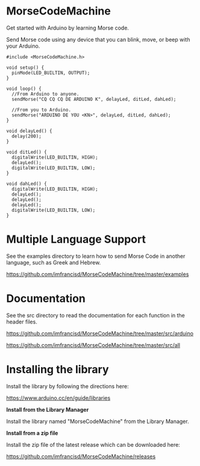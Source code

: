 # MorseCodeMachine

Get started with Arduino by learning Morse code.

Send Morse code using any device that you can blink, move, or beep with your Arduino.

```
#include <MorseCodeMachine.h>

void setup() {
  pinMode(LED_BUILTIN, OUTPUT);
}

void loop() {
  //From Arduino to anyone.
  sendMorse("CQ CQ CQ DE ARDUINO K", delayLed, ditLed, dahLed);

  //From you to Arduino.
  sendMorse("ARDUINO DE YOU <KN>", delayLed, ditLed, dahLed);
}

void delayLed() {
  delay(200);
}

void ditLed() {
  digitalWrite(LED_BUILTIN, HIGH);
  delayLed();
  digitalWrite(LED_BUILTIN, LOW);
}

void dahLed() {
  digitalWrite(LED_BUILTIN, HIGH);
  delayLed();
  delayLed();
  delayLed();
  digitalWrite(LED_BUILTIN, LOW);
}
```

# Multiple Language Support

See the examples directory to learn how to send Morse Code in another language, such as Greek and Hebrew.

https://github.com/imfrancisd/MorseCodeMachine/tree/master/examples

# Documentation

See the src directory to read the documentation for each function in the header files.

https://github.com/imfrancisd/MorseCodeMachine/tree/master/src/arduino

https://github.com/imfrancisd/MorseCodeMachine/tree/master/src/all

# Installing the library

Install the library by following the directions here:

https://www.arduino.cc/en/guide/libraries

**Install from the Library Manager**

Install the library named "MorseCodeMachine" from the Library Manager.

**Install from a zip file**

Install the zip file of the latest release which can be downloaded here:

https://github.com/imfrancisd/MorseCodeMachine/releases

